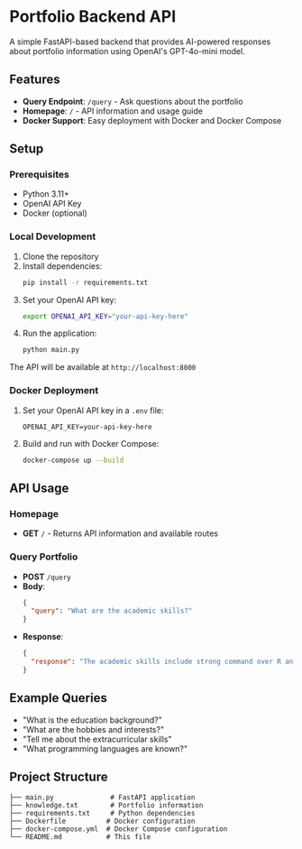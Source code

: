 # Portfolio Backend API

A simple FastAPI-based backend that provides AI-powered responses about portfolio information using OpenAI's GPT-4o-mini model.

## Features

- **Query Endpoint**: `/query` - Ask questions about the portfolio
- **Homepage**: `/` - API information and usage guide
- **Docker Support**: Easy deployment with Docker and Docker Compose

## Setup

### Prerequisites

- Python 3.11+
- OpenAI API Key
- Docker (optional)

### Local Development

1. Clone the repository
2. Install dependencies:
   ```bash
   pip install -r requirements.txt
   ```
3. Set your OpenAI API key:
   ```bash
   export OPENAI_API_KEY="your-api-key-here"
   ```
4. Run the application:
   ```bash
   python main.py
   ```

The API will be available at `http://localhost:8000`

### Docker Deployment

1. Set your OpenAI API key in a `.env` file:
   ```
   OPENAI_API_KEY=your-api-key-here
   ```

2. Build and run with Docker Compose:
   ```bash
   docker-compose up --build
   ```

## API Usage

### Homepage
- **GET** `/` - Returns API information and available routes

### Query Portfolio
- **POST** `/query`
- **Body**: 
  ```json
  {
    "query": "What are the academic skills?"
  }
  ```
- **Response**:
  ```json
  {
    "response": "The academic skills include strong command over R and Python, strong background in Data Science, and a published technical paper on document-based report generation using officer package of R."
  }
  ```

## Example Queries

- "What is the education background?"
- "What are the hobbies and interests?"
- "Tell me about the extracurricular skills"
- "What programming languages are known?"

## Project Structure

```
├── main.py              # FastAPI application
├── knowledge.txt        # Portfolio information
├── requirements.txt     # Python dependencies
├── Dockerfile          # Docker configuration
├── docker-compose.yml  # Docker Compose configuration
└── README.md           # This file
```
